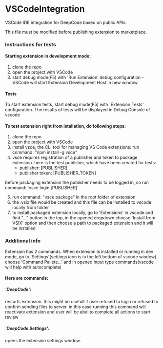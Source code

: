 # VSCodeIntegration

VSCode IDE integration for DeepCode based on public APIs.

This file must be modified before publishing extension to marketplace.

### Instructions for tests

#### Starting extension in development mode:

1. clone the repo
2. open the project with VSCode
3. start debug mode(F5) with 'Run Extension' debug configuration - VSCode will start Extension Development Host in new window

#### Tests

To start extension tests, start debug mode(F5) with 'Extension Tests' configuration. The results of tests will be displayed in Debug Console of vscode

#### To test extension right from istallation, do following steps:

1. clone the repo
2. open the project with VSCode
3. install vsce, the CLI tool for managing VS Code extensions:
   run command: "npm install -g vsce"
4. vsce requires registration of a publisher and token to package extension.
   here is the test publisher, which have been created for tests:
   - publisher: [PUBLISHER]
   - publisher token: [PUBLISHER_TOKEN]

before packaging extension the publisher needs to be logged in, so run command:
'vsce login [PUBLISHER]'

5. run command: "vsce package" in the root folder of extension
6. the .vsix file would be created and this file can be installed to vscode locally from folder
7. to install packaged extension locally, go to 'Extensions' in vscode and find "..." button in the top,
   in the opened dropdown choose 'Install from VSIX' option and then choose a path to packaged extension
   and it will be installed

### Additional info

Extension has 2 commands.
When extension is installed or running in dev mode, go to 'Settings'(settings icon is in the left bottom of vscode window), choose 'Command Pallete...' and in opened input type commands(vscode will help with autocomplete)

#### Here are commands:

##### 'DeepCode':

restarts extension. this might be usefull if user refused to login or refused to confirm sending files to server. in this case running this command will reactivate extension and user will be abel to complete all actions to start review

##### 'DeepCode Settings':

opens the extension settings window.
